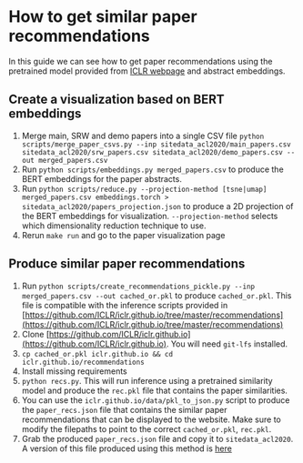 # How to get similar paper recommendations

In this guide we can see how to get paper recommendations using the pretrained model provided
from [ICLR webpage](https://github.com/ICLR/iclr.github.io/tree/master/recommendations) and abstract embeddings.



## Create a visualization based on BERT embeddings

1. Merge main, SRW and demo papers into a single CSV file `python scripts/merge_paper_csvs.py --inp sitedata_acl2020/main_papers.csv sitedata_acl2020/srw_papers.csv sitedata_acl2020/demo_papers.csv --out merged_papers.csv`
2. Run `python scripts/embeddings.py merged_papers.csv` to produce the BERT embeddings
   for the paper abstracts.
3. Run `python scripts/reduce.py --projection-method [tsne|umap] merged_papers.csv embeddings.torch > sitedata_acl2020/papers_projection.json`
   to produce a 2D projection of the BERT embeddings for visualization. `--projection-method`
   selects which dimensionality reduction technique to use.
4. Rerun `make run` and go to the paper visualization page


## Produce similar paper recommendations

1. Run `python scripts/create_recommendations_pickle.py --inp merged_papers.csv --out cached_or.pkl` to produce `cached_or.pkl`.
   This file is compatible with the inference scripts provided in [https://github.com/ICLR/iclr.github.io/tree/master/recommendations](https://github.com/ICLR/iclr.github.io/tree/master/recommendations)
2. Clone [https://github.com/ICLR/iclr.github.io](https://github.com/ICLR/iclr.github.io). You will
   need `git-lfs` installed.
3. `cp cached_or.pkl iclr.github.io && cd iclr.github.io/recommendations`
4. Install missing requirements
5. `python recs.py`. This will run inference using a pretrained similarity model and produce the
   `rec.pkl` file that contains the paper similarities.
6. You can use the `iclr.github.io/data/pkl_to_json.py` script to produce the `paper_recs.json`
   file that contains the similar paper recommendations that can be displayed to the website. Make
   sure to modify the filepaths to point to the correct `cached_or.pkl`, `rec.pkl`.
7. Grab the produced `paper_recs.json` file and copy it to `sitedata_acl2020`. A version of this file
   produced using this method is [here](https://github.com/acl-org/acl-2020-virtual-conference-sitedata/blob/add_acl2020_accepted_papers_tsv/paper_recs.json)
